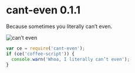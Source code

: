 # cant-even 0.1.1

Because sometimes you literally can’t even.

![can’t even](https://raw.githubusercontent.com/jdalton/cant-even/master/canteven.gif)

```js
var ce = require('cant-even');
if (ce('coffee-script')) {
  console.warn('Whoa, I literally can’t even');
}
```
